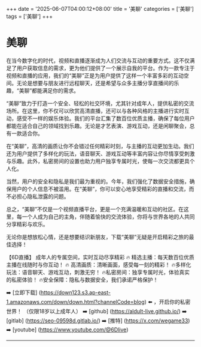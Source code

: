 +++
date = '2025-06-07T04:00:12+08:00'
title = '美聊'
categories = ['美聊']
tags = ['美聊']
+++

# 美聊

在当今数字化的时代，视频和直播逐渐成为人们交流与互动的重要方式。这不仅满足了用户获取信息的需求，更为他们提供了一个展示自我的平台。作为一款专注于视频和直播的应用，我们的“美聊”正是为用户提供了这样一个丰富多彩的互动空间。无论是想要与朋友进行远程聊天，还是希望与众多主播分享直播间的乐趣，“美聊”都能满足你的需求。

“美聊”致力于打造一个安全、轻松的社交环境，尤其针对成年人，提供私密的交流场所。在这里，你不仅可以欣赏高清直播，还可以与各种风格的主播进行实时互动，感受不一样的娱乐体验。我们的平台汇集了数百位优质主播，确保了每位用户都能在适合自己的领域找到乐趣。无论是才艺表演、游戏互动，还是闲聊聚会，总有一款适合你。

在“美聊”，高清的画质让你不会错过任何精彩时刻，与主播的互动更加生动。我们还为用户提供了多样化的玩法，语音聊天、游戏互动等丰富内容让你尽情享受刺激与乐趣。此外，私密房间的设置也助力用户独享专属时光，使每一次交流都更具个人化。

当然，用户的安全和隐私是我们最为重视的。今年，我们强化了数据安全措施，确保用户的个人信息不被滥用。在“美聊”，你可以安心地享受精彩的直播和交流，而不必担心隐私泄露的问题。

总之，“美聊”不仅是一个视频直播平台，更是一个充满温暖和互动的社区。在这里，每一个人成为自己的主角，伴随着愉快的交流体验，你将与世界各地的人共同分享精彩与欢乐。

无论你是想放松心情，还是想要结识新朋友，下载“美聊”无疑是开启精彩之旅的最佳选择！

【6D直播】
成年人的专属空间，实时互动尽享精彩
🔥 精选主播：每天数百位优质主播在线随时与你互动！
🔥 高清画质：清晰画面，感受每一刻的精彩！
🔥多样化玩法：语音聊天、游戏互动，刺激无穷！
🔥私密房间：独享专属时光，体验真实的私密体验！
🔥安全保障：隐私与数据安全，我们承诺严格保护！

➡️ [立即下载] (https://down123.s3.ap-east-1.amazonaws.com/down/down.html?channelCode=blog) ⬅️ ，开启你的私密世界！
（仅限18岁以上成年人）
➡️ [github] (https://aldult-live.github.io/)
➡️ [gitlab] (https://seo-09598d.gitlab.io/)
➡️ [推特] (https://x.com/wegame33)
➡️ [youtube] (https://www.youtube.com/@6Dlive)

---
